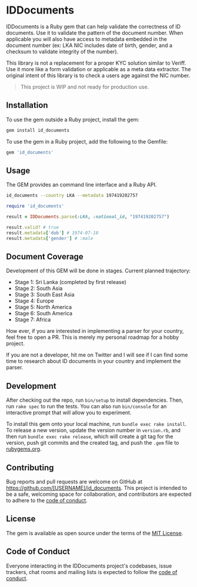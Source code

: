 # IDDocuments

IDDocuments is a Ruby gem that can help validate the correctness of ID documents. Use it to validate the pattern of the
document number. When applicable you will also have access to metadata embedded in the document number (ex: LKA NIC
includes date of birth, gender, and a checksum to validate integrity of the number).

This library is not a replacement for a proper KYC solution similar to Veriff. Use it more like a form validation or
applicable as a meta data extractor. The original intent of this library is to check a users age against the NIC
number.

> This project is WIP and not ready for production use.

## Installation

To use the gem outside a Ruby project, install the gem:

```rb
gem install id_documents
```

To use the gem in a Ruby project, add the following to the Gemfile:

```rb
gem 'id_documents'
```

## Usage

The GEM provides an command line interface and a Ruby API.

```sh
id_documents --country LKA --metadata 197419202757
```

```rb
require 'id_documents'

result = IDDocuments.parse(:LKA, :national_id, "197419202757")

result.valid? # true
result.metadata['dob'] # 1974-07-10
result.metadata['gender'] # :male
```

## Document Coverage

Development of this GEM will be done in stages. Current planned trajectory:

- Stage 1: Sri Lanka (completed by first release)
- Stage 2: South Asia
- Stage 3: South East Asia
- Stage 4: Europe
- Stage 5: North America
- Stage 6: South America
- Stage 7: Africa

How ever, if you are interested in implementing a parser for your country, feel
free to open a PR. This is merely my personal roadmap for a hobby project.

If you are not a developer, hit me on Twitter and I will
see if I can find some time to research about ID documents in your country and
implement the parser.

## Development

After checking out the repo, run `bin/setup` to install dependencies. Then, run `rake spec` to run the tests. You can also run `bin/console` for an interactive prompt that will allow you to experiment.

To install this gem onto your local machine, run `bundle exec rake install`. To release a new version, update the version number in `version.rb`, and then run `bundle exec rake release`, which will create a git tag for the version, push git commits and the created tag, and push the `.gem` file to [rubygems.org](https://rubygems.org).

## Contributing

Bug reports and pull requests are welcome on GitHub at https://github.com/[USERNAME]/id_documents. This project is intended to be a safe, welcoming space for collaboration, and contributors are expected to adhere to the [code of conduct](https://github.com/[USERNAME]/id_documents/blob/master/CODE_OF_CONDUCT.md).

## License

The gem is available as open source under the terms of the [MIT License](https://opensource.org/licenses/MIT).

## Code of Conduct

Everyone interacting in the IDDocuments project's codebases, issue trackers, chat rooms and mailing lists is expected to follow the [code of conduct](https://github.com/[USERNAME]/id_documents/blob/master/CODE_OF_CONDUCT.md).
